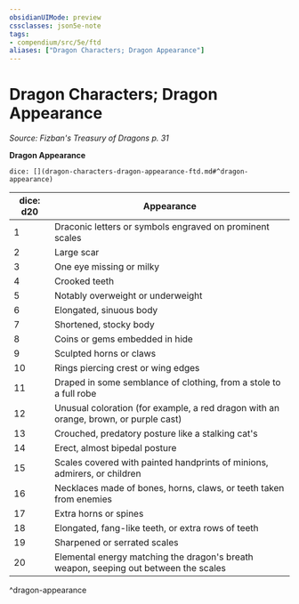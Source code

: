 ```yaml
---
obsidianUIMode: preview
cssclasses: json5e-note
tags:
- compendium/src/5e/ftd
aliases: ["Dragon Characters; Dragon Appearance"]
---
```

# Dragon Characters; Dragon Appearance
*Source: Fizban's Treasury of Dragons p. 31* 

**Dragon Appearance**

`dice: [](dragon-characters-dragon-appearance-ftd.md#^dragon-appearance)`

| dice: d20 | Appearance |
|-----------|------------|
| 1 | Draconic letters or symbols engraved on prominent scales |
| 2 | Large scar |
| 3 | One eye missing or milky |
| 4 | Crooked teeth |
| 5 | Notably overweight or underweight |
| 6 | Elongated, sinuous body |
| 7 | Shortened, stocky body |
| 8 | Coins or gems embedded in hide |
| 9 | Sculpted horns or claws |
| 10 | Rings piercing crest or wing edges |
| 11 | Draped in some semblance of clothing, from a stole to a full robe |
| 12 | Unusual coloration (for example, a red dragon with an orange, brown, or purple cast) |
| 13 | Crouched, predatory posture like a stalking cat's |
| 14 | Erect, almost bipedal posture |
| 15 | Scales covered with painted handprints of minions, admirers, or children |
| 16 | Necklaces made of bones, horns, claws, or teeth taken from enemies |
| 17 | Extra horns or spines |
| 18 | Elongated, fang-like teeth, or extra rows of teeth |
| 19 | Sharpened or serrated scales |
| 20 | Elemental energy matching the dragon's breath weapon, seeping out between the scales |
^dragon-appearance